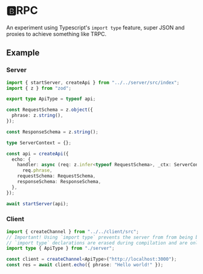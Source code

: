# 🅱️RPC

An experiment using Typescript's `import type` feature, super JSON and proxies to achieve something like TRPC.

## Example

### Server

```ts
import { startServer, createApi } from "../../server/src/index";
import { z } from "zod";

export type ApiType = typeof api;

const RequestSchema = z.object({
  phrase: z.string(),
});

const ResponseSchema = z.string();

type ServerContext = {};

const api = createApi({
  echo: {
    handler: async (req: z.infer<typeof RequestSchema>, _ctx: ServerContext) =>
      req.phrase,
    requestSchema: RequestSchema,
    responseSchema: ResponseSchema,
  },
});

await startServer(api);
```

### Client

```ts
import { createChannel } from "../../client/src";
// Important! Using `import type` prevents the server from from being bundled with the client
// `import type` declarations are erased during compilation and are only used for static analysis
import type { ApiType } from "./server";

const client = createChannel<ApiType>("http://localhost:3000");
const res = await client.echo({ phrase: "Hello world!" });
```
